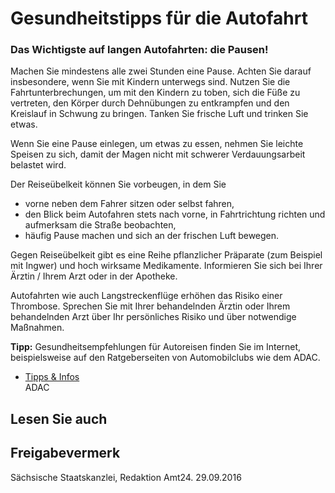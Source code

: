 # Gesundheitstipps für die Autofahrt

### Das Wichtigste auf langen Autofahrten: die Pausen!

Machen Sie mindestens alle zwei Stunden eine Pause. Achten Sie darauf insbesondere, wenn Sie mit Kindern unterwegs sind. Nutzen Sie die Fahrtunterbrechungen, um mit den Kindern zu toben, sich die Füße zu vertreten, den Körper durch Dehnübungen zu entkrampfen und den Kreislauf in Schwung zu bringen. Tanken Sie frische Luft und trinken Sie etwas.

Wenn Sie eine Pause einlegen, um etwas zu essen, nehmen Sie leichte Speisen zu sich, damit der Magen nicht mit schwerer Verdauungsarbeit belastet wird.

Der Reiseübelkeit können Sie vorbeugen, in dem Sie

* vorne neben dem Fahrer sitzen oder selbst fahren,
* den Blick beim Autofahren stets nach vorne, in Fahrtrichtung richten und aufmerksam die Straße beobachten,
* häufig Pause machen und sich an der frischen Luft bewegen.

Gegen Reiseübelkeit gibt es eine Reihe pflanzlicher Präparate (zum Beispiel mit Ingwer) und hoch wirksame Medikamente. Informieren Sie sich bei Ihrer Ärztin / Ihrem Arzt oder in der Apotheke.

Autofahrten wie auch Langstreckenflüge erhöhen das Risiko einer Thrombose. Sprechen Sie mit Ihrer behandelnden Ärztin oder Ihrem behandelnden Arzt über Ihr persönliches Risiko und über notwendige Maßnahmen.

**Tipp:** Gesundheitsempfehlungen für Autoreisen finden Sie im Internet, beispielsweise auf den Ratgeberseiten von Automobilclubs wie dem ADAC.

* [Tipps & Infos](https://www.adac.de/reise_freizeit/ratgeber_reisen/reisemedizin/tipps-infos/default.aspx?ComponentId=51380&amp;SourcePageId=51531 "Reisen und Freizeit, Reisemedizin, Informationen des ADAC")  
   ADAC

## Lesen Sie auch

## Freigabevermerk

Sächsische Staatskanzlei, Redaktion Amt24. 29.09.2016
